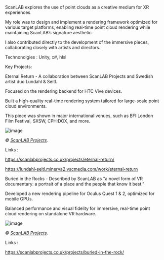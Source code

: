ScanLAB explores the use of point clouds as a creative medium for XR experiences.

My role was to design and implement a rendering framework optimized for various target platforms, enabling real-time point cloud rendering while maintaining ScanLAB’s signature aesthetic.

I also contributed directly to the development of the immersive pieces, collaborating closely with artists and directors.

Technonolgies : Unity, c#, hlsl

Key Projects:

Eternal Return - A collaboration between ScanLAB Projects and Swedish artist duo Lundahl & Seitl.

Focused on the rendering backend for HTC Vive devices.

Built a high-quality real-time rendering system tailored for large-scale point cloud environments.

This piece was shown in major international venues, such as BFI London Film Festival, SXSW, CPH:DOX, and more.


![image](Images/LiveAction/XR/EtRet/eternal-return-04.muelmYa6_ZmzwJf.webp)

*© [ScanLAB Projects](https://scanlabprojects.co.uk/).*

Links : 

https://scanlabprojects.co.uk/projects/eternal-return/

https://lundahl-seitl.minerva2.vscmedia.com/work/eternal-return


Buried in the Rocks - Described by ScanLAB as “a novel form of VR documentary: a portrait of a place and the people that know it best.”

Developed a new rendering pipeline for Oculus Quest 1 & 2, optimized for mobile GPUs.

Balanced performance and visual fidelity for immersive, real-time point cloud rendering on standalone VR hardware.


![image](Images/LiveAction/XR/BuriedInTheRocks/XRMust_IDFA_BuriedRock.jpg)

*© [ScanLAB Projects](https://scanlabprojects.co.uk/).*

Links : 

https://scanlabprojects.co.uk/projects/buried-in-the-rock/

